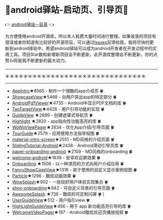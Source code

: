 # :running:android驿站-启动页、引导页:running:
:point_right: [android驿站--目录](https://github.com/enChenging/android_posthouse) :point_left:

为方便使用android开源库，所以本人耗费大量时间进行整理。如果收录的项目有错误或者你知道有比较好的开源项目，可以通过[Issues](https://github.com/enChenging/android_posthouse/issues)反馈给我，我将尽快的更新到android驿站中，希望android驿站可以成为android开发者在开发过程中的实用工具。项目Star数和新增新项目会不断更新，此开源库整理会不断更新，你的点赞:+1:将是我不断更新的最大动力。

<HR style="FILTER: progid:DXImageTransform.Microsoft.Shadow(color:#987cb9,direction:145,strength:15)" width="100%" color=#987cb9 SIZE=1>

:sunny::sunny::sunny::sunny::sunny::sunny::sunny::sunny::sunny::sunny::sunny::sunny::sunny::sunny::sunny::sunny::sunny::sunny::sunny::sunny::sunny::sunny::sunny::sunny::sunny::sunny::sunny::sunny::sunny::sunny::sunny:
<HR style="FILTER: progid:DXImageTransform.Microsoft.Shadow(color:#987cb9,direction:145,strength:15)" width="100%" color=#987cb9 SIZE=1>


- [AppIntro](https://github.com/AppIntro/AppIntro)★8565 - 制作一个很酷的app介绍页  :four_leaf_clover:
- [ShowcaseView](https://github.com/amlcurran/ShowcaseView)★5468 - 向用户突出app的特定部分  :four_leaf_clover:
- [AndroidPdfViewer](https://github.com/barteksc/AndroidPdfViewer)★4735 - Android中显示PDF文档的库 :four_leaf_clover: 
- [TapTargetView](https://github.com/KeepSafe/TapTargetView)★4426 - 用户引导功能的实现 :four_leaf_clover:
- [GuideView](https://github.com/binIoter/GuideView) ★2899 - 创建遮罩式导航页  :four_leaf_clover:
- [Highlight](https://github.com/hongyangAndroid/Highlight) ★2820 - app指向性功能高亮的库 :four_leaf_clover:
- [WoWoViewPager](https://github.com/Nightonke/WoWoViewPager)★2634 - 优化App介绍/引导页面  :four_leaf_clover:
- [TourGuide](https://github.com/worker8/TourGuide)★2579 - 应用使用方法指导视图 :four_leaf_clover:
- [material-intro-screen](https://github.com/TangoAgency/material-intro-screen)★2551 - MD风格的介绍页面 :four_leaf_clover:
- [SlidingTutorial-Android](https://github.com/Cleveroad/SlidingTutorial-Android)★2438 - Android滑动引导页库 :four_leaf_clover:
- [paper-onboarding-android](https://github.com/Ramotion/paper-onboarding-android) ★2159 - MD风格的onboarding :four_leaf_clover:
- [welcome-android](https://github.com/stephentuso/welcome-android)★1638 - 安卓欢迎屏效果 :four_leaf_clover:
- [Onboarding](https://github.com/eoinfogarty/Onboarding) ★1506 - 以一种漂亮的方式向用户介绍应用 :four_leaf_clover:
- [FancyShowCaseView](https://github.com/faruktoptas/FancyShowCaseView)★1316 - 易于使用的自定义显示案例视图 :four_leaf_clover:
- [Particle](https://github.com/JeasonWong/Particle)★1296 - 酷炫动画效果  :four_leaf_clover:
- [WowSplash](https://github.com/githubwing/WowSplash)★902 - 一些较好用户体验实现集合 :four_leaf_clover:
- [ahoy-onboarding](https://github.com/codemybrainsout/ahoy-onboarding)★842 - 可自定义背景的引导页面 :four_leaf_clover:
- [AwesomeSplash](https://github.com/ViksaaSkool/AwesomeSplash) ★738 - 酷炫的可定制闪屏 :four_leaf_clover: ）
- [UserGuideView](https://github.com/yilylong/UserGuideView)★512 - 用户指引view :four_leaf_clover:
- [HighLightGuideView](https://github.com/jaydenxiao2016/HighLightGuideView)★456 - 用于 app 新功能高亮引导的库 :four_leaf_clover:
- [WelcomeVideoPager](https://github.com/linglongxin24/WelcomeVideoPager)★197 - Android酷炫欢迎页播放视频 :four_leaf_clover:




        
